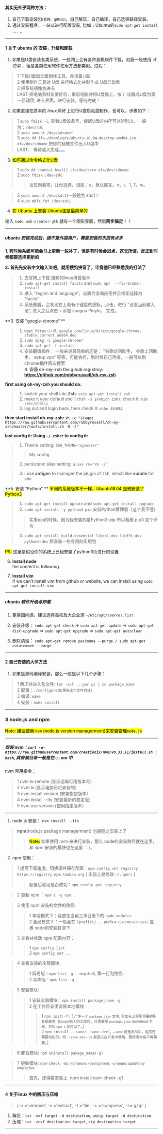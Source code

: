 #### 其实无外乎两种方法：
1. 自己下载安装包<small>(官网、github)</small>，自己解压，自己编译，自己选择路径安装。  
2. 通过安装程序，一站式进行配置安装, 比如：Ubuntu的`sudo apt-get install ...` 。  

---------------------------------------------------------------------

#### 1 关于 ubuntu 的 安装，升级和卸载

1. 如果是U盘安装各类系统，一般网上会有各种装机软件下载，对我一般使用 _大白菜_ ，但是各类使用软件使用方法都类似。过程：
> 1 下载U盘启动盘制作工具，并准备U盘  
> 2 使用制作工具对 U盘 进行格式化并制作成 U盘启动盘  
> 3 把系统镜像放进去  
> LAST 把电脑资料安置好后，重启电脑并把U盘插上，按`<F2>/<F12>' 设置成U盘为第一启动项, 进入界面，进行安装，等待完成！  

2. 如果直接在原本的 _linux系统_ 上进行U盘启动盘制作，也可以，步骤如下：
> 1 `sudo fdisk -l`, 查看U盘设备号，根据U盘的内存可以辨别出，一般为：`/dev/sdc`  
> 2 `sudo umount /dev/sdname*`  
> 3 `sudo dd if=~/downloads/ubuntu-18.04-desktop-amd64.iso of=/dev/sdname` 把你的镜像文件压入U盘中  
> LAST， 等待装入完成。。。  

3. <mark>如何通过命令格式化U盘</mark>  
> 1 `sudo dd count=1 bs=512 if=/dev/zero of=/dev/sdname`  
> 2 `sudo fdisk /dev/sdc`  
>> 出现列表项，让你选择，请按：p，默认回车，n，t，1, 7，w。  

> 3 `sudo umount /dev/sdc1`(一般是为 _sdc1_ )  
> 4 `sudo mkfs.fat /dev/sdc1`  

4. <mark>在 Ubuntu 上安装 Ubuntu图是最简单的</mark>  

输入 `sudo usb-creator-gtk` 就有一个图形界面，然后**两步搞定**！！

--------------------------------------------
##### ubuntu 安装完成后，因不是外国用户，需要安装的东西有点多

**1. 有时候系统可能会马上更新一些补丁，但是有时候会迟点，这无所谓，反正到时候都要选择更新的**

**2. 首先先安装中文输入法吧，就用搜狗拼音了，毕竟他已经熟悉我的打法了**
> 1. 去官网上下载 搜狗的linux拼音版本  
> 2. `sudo apt-get install facitx` and `sudo apt  --fix-broken install`  
> 3. 进入 ”region and language“，设置为全局应用并且框架选择为 ”facitx“  
> 4. 系统重启，会发现右上角有个键盘的图标，点击，进行 ”设置当前输入法“, 进入之后点击 `+` 添加 sougou Pinyin。 完成。

**3. 安装 ”google-chrome“ **
> 1. `wget https://dl.google.com/linux/direct/google-chrome-stable_current_amd64.deb`
> 2. `sudo dpkg -i google-chrome*`
> 3. `sudo apt-get -f install`
> 4. 安装翻墙插件： 一般来说最简单的还是： ”谷歌访问助手， 谷歌上网助手， setup vpn“ 等等，可能会挂，到时候自己再搜，一般可以到chrome插件网去搜索  
**4. 安装 oh-my-zsh**
**the gihub registroy: https://github.com/robbyrussell/oh-my-zsh**

**first using oh-my-zsh you should do:**
> 1. switch your shell into **Zsh**: `sudo apt-get install zsh`  
> 2. make it your default shell: `chsh -s $(which zsh)`, check it: `vim /etc/shells`  
> 3. log out and login back, then check it: `echo $SHELL`  

**then start install oh-my-zsh:**
`sh -c "$(wget https://raw.githubusercontent.com/robbyrussell/oh-my-zsh/master/tools/install.sh -O -)"`

**last config it:**
**Using `~/.zshrc` to config it:**
> 1. Theme setting: `ZSH_THEME="agnoster"`  
>> My config  

> 2. persistenc alias setting: `alias rm="rm -i"`  

> 3. I use **antigen** to manager the plugin of zsh, which like **vundle** for vim  

**5. 安装 “Python” **
<mark>不同的系统版本不一样，Ubuntu18.04 是预安装了Python3</mark>  
> 1. `sudo apt-get install update` and `sudo apt-get install upgrade`  
> 2. `sudo apt install -y python3-pip` 安装Python管理器（这个我不懂）
>> 实用pip的时候，因为我安装的是Python3-pip 所以我用 pip3 这个命令  

> 3. `sudo apt install build-essential libssl-dev libffi-dev python3-dev` 预安装一些有用的实用包  

<mark>PS:</mark> 这里是假设你的系统上已经安装了python3而进行的设置  



6. **Install node**  
the content is following.  

7. **Install vim**  
If we can't install vim from github or website, we can install using `sudo apt-get install vim`  





--------------------------------------------

##### ubuntu 软件升级与卸载  

1. 更换国内源，建议选择高校及大企业源 `~/etc/apt/sources.list`  

2. 安装升级： `sudo apt-get check` => `sudo apt-get update` => `sudo apt-get dist-upgrade` => `sudo apt-get upgrade` => `sudo apt-get autoclean`  

3. 删除清理： `sudo apt-get remove packname --purge / sudo apt-get autoremove --purge`  

---------------------------------------------------------------------

#### 2 自己安装的大体方法

1. 如果是源码编译安装，那么一般是以下几个步骤：
> 1 解压并进入包文件: `tar -xvf ...gar.gz | cd package_name`  
> 2 配置：`./configure`<small>(如果有这个文件的话)</small>  
> 3 编译: `make`  
> 4 安装：`make install`  

---------------------------------------------------------------------

### 3 node.js and npm

<mark>Note: 建议使用 `nvm` (node.js version managerment)来安装管理`node.js`</mark>


---------------------------------------------------------------------
##### 安装 nvm：`curl -o- https://raw.githubusercontent.com/creationix/nvm/v0.33.11/install.sh | bash`, 其安装目录一般是在`~/.nvm` 中  

nvm 常用指令：
> 1 nvm ls-remote (显示远端可用版本号）  
> 2 nvm ls (显示电脑已经安装的）  
> 3 nvm install version (安装指定版本）  
> 4 nvm install --lts (安装最新的稳定版）  
> 5 nvm use version (使用指定版本）  
---------------------------------------------------------------------

1. node.js 安装： `nvm install --lts`
> **npm**(node.js package managerment) 也是随之安装上了  
>> <mark>Note:</mark> 如果使用 nvm 来进行安装，那么 node的安装路径就在这里，和 npm 安装的模块也在这里 ：）。  

2. npm 使用：
> 1 提高下载速度，切换源并保存配置：`npm config set registry https://registry.npm.taobao.org` [ 实际上是修改 `~/.npmrc` ]  
>> 配置后验证是否成功：`npm config get registry`  

> 2 更新 npm ：`npm i -g npm`  

> 3 使用 npm 安装的文件的路径:
>> 1 本地模式下：存放在当前工作目录下的 `node_modules`  
>> 2 全局模式下：一般会在 `{prefix}/...` <small>prefix=> `/usr/`or`/usr/local`</small> 或者 node的安装目录下  

> 3 查看并修改 npm 配置内容：
>> 1 `npm config list`  
>> 2 `npm config set ...`  

> 4 查看安装的全局模块:
>> 1 简易版：`npm list -g --depth=0`, 第一行为路径.  
>> 2 具体版：`npm list -g`  

> 5 安装模块:
>> 1 安装全局模块：`npm install package_name -g`  
>> 2 在工作目录里安装本地模块：
>>> 1 `npm init(-f)` [ <small>产生一个 `package.json` 文件, 里面有工程所需要的所有依赖项, 在copy他人的工程时，只需要把 `package.json` download 下来，然后 `npm i` 就可以了。</small>]  
>>> 2 `npm install --save/--save-dev` [ <small>`--save` 就是发布后，程序还需要用到的。而 `--save-dev(-D)` 就是只在开发中使用，程序发布后不再需要</small>。]

> 6 卸载模块: `npm uninstall pakage_name(-g)`  

> 7 更新模块: `npm-check -du` <small>(-d means -devlopment, -u means update by interactive</small>  
>> 首先，还得要安装上 `npm install npm-check -g1  

---------------------------------------------------------------------

#### 4 关于linux 中的解压与压缩  

> [-v ='verbose', -x ='extract', -f ='file', -c ='compress', -z='gzip' ]  

1. 解压：`tar -xvf target -d destination`, `unzip target -d destination`  
2. 压缩：`tar -zcvf destination target`, `zip destination target`  

---------------------------------------------------------------------









